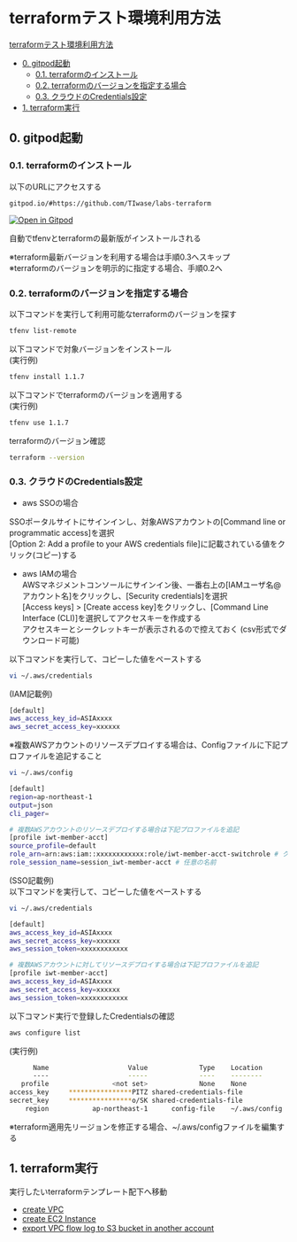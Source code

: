 # terraformテスト環境利用方法

[terraformテスト環境利用方法](#terraformテスト環境利用方法)  
- [0. gitpod起動](#0-gitpod起動)  
  - [0.1. terraformのインストール](#01-terraformのインストール)  
  - [0.2. terraformのバージョンを指定する場合](#02-terraformのバージョンを指定する場合)   
  - [0.3. クラウドのCredentials設定](#03-クラウドのcredentials設定)
- [1. terraform実行](#1-terraform実行)

## 0. gitpod起動
### 0.1. terraformのインストール
以下のURLにアクセスする
```
gitpod.io/#https://github.com/TIwase/labs-terraform
```
[![Open in Gitpod](https://gitpod.io/button/open-in-gitpod.svg)](https://gitpod.io/#https://github.com/TIwase/labs-terraform)  

自動でtfenvとterraformの最新版がインストールされる  

※terraform最新バージョンを利用する場合は手順0.3へスキップ  
※terraformのバージョンを明示的に指定する場合、手順0.2へ

### 0.2. terraformのバージョンを指定する場合
以下コマンドを実行して利用可能なterraformのバージョンを探す
```bash
tfenv list-remote
```
以下コマンドで対象バージョンをインストール  
(実行例)
```bash
tfenv install 1.1.7
```
以下コマンドでterraformのバージョンを適用する  
(実行例)
```bash
tfenv use 1.1.7
```
terraformのバージョン確認
```bash
terraform --version
```
### 0.3. クラウドのCredentials設定
- aws SSOの場合  

SSOポータルサイトにサインインし、対象AWSアカウントの[Command line or programmatic access]を選択  
[Option 2: Add a profile to your AWS credentials file]に記載されている値をクリック(コピー)する  

- aws IAMの場合  
AWSマネジメントコンソールにサインイン後、一番右上の[IAMユーザ名@アカウント名]をクリックし、[Security credentials]を選択  
[Access keys] > [Create access key]をクリックし、[Command Line Interface (CLI)]を選択してアクセスキーを作成する  
アクセスキーとシークレットキーが表示されるので控えておく (csv形式でダウンロード可能)


以下コマンドを実行して、コピーした値をペーストする
```bash
vi ~/.aws/credentials
```
(IAM記載例)
```bash
[default]
aws_access_key_id=ASIAxxxx
aws_secret_access_key=xxxxxx
```
※複数AWSアカウントのリソースデプロイする場合は、Configファイルに下記プロファイルを追記すること
```bash
vi ~/.aws/config
```
```bash
[default]
region=ap-northeast-1
output=json
cli_pager=

# 複数AWSアカウントのリソースデプロイする場合は下記プロファイルを追記
[profile iwt-member-acct]
source_profile=default
role_arn=arn:aws:iam::xxxxxxxxxxxx:role/iwt-member-acct-switchrole # クロスアカウント用IAM Roleのarnを追記
role_session_name=session_iwt-member-acct # 任意の名前
```

(SSO記載例)  
以下コマンドを実行して、コピーした値をペーストする
```bash
vi ~/.aws/credentials
```
```bash
[default]
aws_access_key_id=ASIAxxxx
aws_secret_access_key=xxxxxx
aws_session_token=xxxxxxxxxxxx

# 複数AWSアカウントに対してリソースデプロイする場合は下記プロファイルを追記
[profile iwt-member-acct]
aws_access_key_id=ASIAxxxx
aws_secret_access_key=xxxxxx
aws_session_token=xxxxxxxxxxxx

```
以下コマンド実行で登録したCredentialsの確認
```bash
aws configure list
```
(実行例)
```bash
      Name                    Value             Type    Location
      ----                    -----             ----    --------
   profile                <not set>             None    None
access_key     ****************PITZ shared-credentials-file    
secret_key     ****************o/SK shared-credentials-file    
    region           ap-northeast-1      config-file    ~/.aws/config
```
※terraform適用先リージョンを修正する場合、~/.aws/configファイルを編集する

## 1. terraform実行

実行したいterraformテンプレート配下へ移動  
- [create VPC](./lab-practice-01/aws-createVpc/)
- [create EC2 Instance](./lab-practice-02/)
- [export VPC flow log to S3 bucket in another account](./lab-practice-03/)